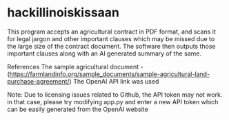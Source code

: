 # hackillinoiskissaan
This program accepts an agricultural contract in PDF format, and scans it for legal jargon and other important clauses which may be missed due to the large size of the contract document. The software then outputs those important clauses along with an AI generated summary of the same.


References
The sample agricultural document - (https://farmlandinfo.org/sample_documents/sample-agricultural-land-purchase-agreement/)
The OpenAI API link was used

Note: Due to licensing issues related to Github, the API token may not work. in that case, please try modifying app.py and enter a new API token which can be easily generated from the OpenAI website

